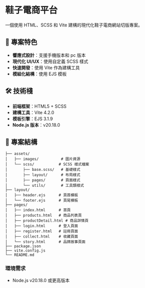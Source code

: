 # 鞋子電商平台

一個使用 HTML、SCSS 和 Vite 建構的現代化鞋子電商網站切版專案。

## 🚀 專案特色

- **響應式設計**：支援手機版本和 pc 版本
- **現代化 UI/UX**：使用自定義 SCSS 樣式
- **快速開發**：使用 Vite 作為建構工具
- **模組化結構**：使用 EJS 模板

## 🛠️ 技術棧

- **前端框架**：HTML5 + SCSS
- **建構工具**：Vite 4.2.0
- **模板引擎**：EJS 3.1.9
- **Node.js 版本**：v20.18.0

## 📁 專案結構

```
├── assets/
│   ├── images/          # 圖片資源
│   └── scss/           # SCSS 樣式檔案
│       ├── base.scss/   # 基礎樣式
│       ├── layout/      # 布局樣式
│       ├── pages/       # 頁面樣式
│       └── utils/       # 工具類樣式
├── layout/
│   ├── header.ejs      # 頁首模板
│   └── footer.ejs      # 頁尾模板
├── pages/
│   ├── index.html      # 首頁
│   ├── products.html   # 商品列表頁
│   ├── productDetail.html # 商品詳情頁
│   ├── login.html      # 登入頁面
│   ├── register.html   # 註冊頁面
│   ├── collect.html    # 收藏頁面
│   └── story.html      # 品牌故事頁面
├── package.json
├── vite.config.js
└── README.md
```

### 環境需求

- Node.js v20.18.0 或更高版本
